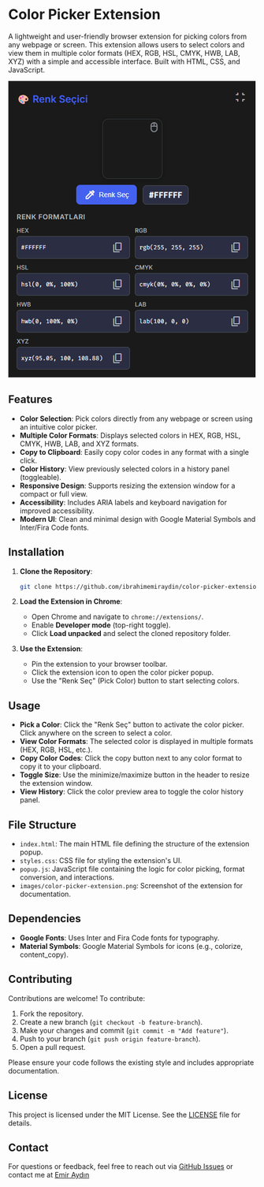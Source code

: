 # Color Picker Extension

A lightweight and user-friendly browser extension for picking colors from any webpage or screen. This extension allows users to select colors and view them in multiple color formats (HEX, RGB, HSL, CMYK, HWB, LAB, XYZ) with a simple and accessible interface. Built with HTML, CSS, and JavaScript.

![Color Picker Extension Screenshot](https://github.com/ibrahimemiraydin/color-picker-extension/blob/main/images/color-picker-extension.png?raw=true)

## Features

- **Color Selection**: Pick colors directly from any webpage or screen using an intuitive color picker.
- **Multiple Color Formats**: Displays selected colors in HEX, RGB, HSL, CMYK, HWB, LAB, and XYZ formats.
- **Copy to Clipboard**: Easily copy color codes in any format with a single click.
- **Color History**: View previously selected colors in a history panel (toggleable).
- **Responsive Design**: Supports resizing the extension window for a compact or full view.
- **Accessibility**: Includes ARIA labels and keyboard navigation for improved accessibility.
- **Modern UI**: Clean and minimal design with Google Material Symbols and Inter/Fira Code fonts.

## Installation

1. **Clone the Repository**:
   ```bash
   git clone https://github.com/ibrahimemiraydin/color-picker-extension.git
   ```

2. **Load the Extension in Chrome**:
   - Open Chrome and navigate to `chrome://extensions/`.
   - Enable **Developer mode** (top-right toggle).
   - Click **Load unpacked** and select the cloned repository folder.

3. **Use the Extension**:
   - Pin the extension to your browser toolbar.
   - Click the extension icon to open the color picker popup.
   - Use the "Renk Seç" (Pick Color) button to start selecting colors.

## Usage

- **Pick a Color**: Click the "Renk Seç" button to activate the color picker. Click anywhere on the screen to select a color.
- **View Color Formats**: The selected color is displayed in multiple formats (HEX, RGB, HSL, etc.).
- **Copy Color Codes**: Click the copy button next to any color format to copy it to your clipboard.
- **Toggle Size**: Use the minimize/maximize button in the header to resize the extension window.
- **View History**: Click the color preview area to toggle the color history panel.

## File Structure

- `index.html`: The main HTML file defining the structure of the extension popup.
- `styles.css`: CSS file for styling the extension's UI.
- `popup.js`: JavaScript file containing the logic for color picking, format conversion, and interactions.
- `images/color-picker-extension.png`: Screenshot of the extension for documentation.

## Dependencies

- **Google Fonts**: Uses Inter and Fira Code fonts for typography.
- **Material Symbols**: Google Material Symbols for icons (e.g., colorize, content_copy).

## Contributing

Contributions are welcome! To contribute:

1. Fork the repository.
2. Create a new branch (`git checkout -b feature-branch`).
3. Make your changes and commit (`git commit -m "Add feature"`).
4. Push to your branch (`git push origin feature-branch`).
5. Open a pull request.

Please ensure your code follows the existing style and includes appropriate documentation.

## License

This project is licensed under the MIT License. See the [LICENSE](LICENSE) file for details.

## Contact

For questions or feedback, feel free to reach out via [GitHub Issues](https://github.com/ibrahimemiraydin/color-picker-extension/issues) or contact me at [Emir Aydın](https://emiraydin.me/contact)